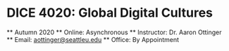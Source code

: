 # DICE 4020: Global Digital Cultures

** Autumn 2020
** Online: Asynchronous
** Instructor: Dr. Aaron Ottinger
** Email: aottinger@seattleu.edu
** Office: By Appointment

